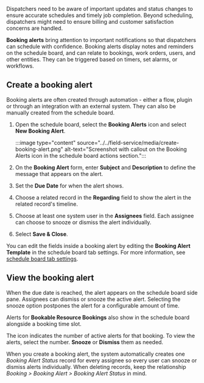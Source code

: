 Dispatchers need to be aware of important updates and status changes to ensure accurate schedules and timely job completion. Beyond scheduling, dispatchers might need to ensure billing and customer satisfaction concerns are handled.

**Booking alerts** bring attention to important notifications so that dispatchers can schedule with confidence. Booking alerts display notes and reminders on the schedule board, and can relate to bookings, work orders, users, and other entities. They can be triggered based on timers, set alarms, or workflows.

## Create a booking alert

Booking alerts are often created through automation - either a flow, plugin or through an integration with an external system. They can also be manually created from the schedule board.

1. Open the schedule board, select the **Booking Alerts** icon and select **New Booking Alert**.

   :::image type="content" source="../../field-service/media/create-booking-alert.png" alt-text="Screenshot with callout on the Booking Alerts icon in the schedule board actions section.":::

1. On the **Booking Alert** form, enter **Subject** and **Description** to define the message that appears on the alert.

1. Set the **Due Date** for when the alert shows.

1. Choose a related record in the **Regarding** field to show the alert in the related record's timeline.

1. Choose at least one system user in the **Assignees** field. Each assignee can choose to snooze or dismiss the alert individually.

1. Select **Save & Close**.

You can edit the fields inside a booking alert by editing the **Booking Alert Template** in the schedule board tab settings. For more information, see [schedule board tab settings](../../field-service/schedule-board-tab-settings#other-settings).

## View the booking alert

When the due date is reached, the alert appears on the schedule board side pane. Assignees can dismiss or snooze the active alert. Selecting the snooze option postpones the alert for a configurable amount of time.

Alerts for **Bookable Resource Bookings** also show in the schedule board alongside a booking time slot.

The icon indicates the number of active alerts for that booking. To view the alerts, select the number. **Snooze** or **Dismiss** them as needed.

When you create a booking alert, the system automatically creates one *Booking Alert Status* record for every assignee so every user can snooze or dismiss alerts individually. When deleting records, keep the relationship *Booking > Booking Alert > Booking Alert Status* in mind.
